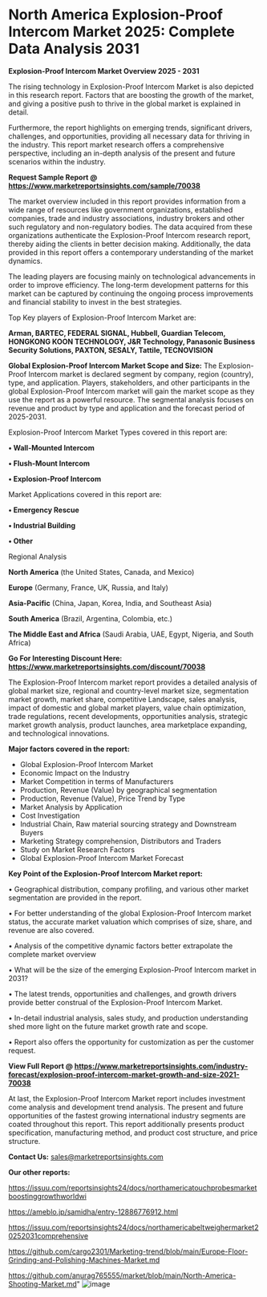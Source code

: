 # North America Explosion-Proof Intercom Market 2025: Complete Data Analysis 2031

<Strong> Explosion-Proof Intercom Market Overview 2025 - 2031</strong>

The rising technology in Explosion-Proof Intercom Market is also depicted in this research report. Factors that are boosting the growth of the market, and giving a positive push to thrive in the global market is explained in detail.

Furthermore, the report highlights on emerging trends, significant drivers, challenges, and opportunities, providing all necessary data for thriving in the industry. This report market research offers a comprehensive perspective, including an in-depth analysis of the present and future scenarios within the industry.

<strong>Request Sample Report @ <a href=https://www.marketreportsinsights.com/sample/70038>https://www.marketreportsinsights.com/sample/70038</a></strong>

The market overview included in this report provides information from a wide range of resources like government organizations, established companies, trade and industry associations, industry brokers and other such regulatory and non-regulatory bodies. The data acquired from these organizations authenticate the Explosion-Proof Intercom research report, thereby aiding the clients in better decision making. Additionally, the data provided in this report offers a contemporary understanding of the market dynamics.

The leading players are focusing mainly on technological advancements in order to improve efficiency. The long-term development patterns for this market can be captured by continuing the ongoing process improvements and financial stability to invest in the best strategies.

Top Key players of Explosion-Proof Intercom Market are:

<strong>Arman, BARTEC, FEDERAL SIGNAL, Hubbell, Guardian Telecom, HONGKONG KOON TECHNOLOGY, J&R Technology, Panasonic Business Security Solutions, PAXTON, SESALY, Tattile, TECNOVISION</strong>

<strong><b>Global Explosion-Proof Intercom Market Scope and Size:</b></strong>
The Explosion-Proof Intercom market is declared segment by company, region (country), type, and application. Players, stakeholders, and other participants in the global Explosion-Proof Intercom market will gain the market scope as they use the report as a powerful resource. The segmental analysis focuses on revenue and product by type and application and the forecast period of 2025-2031.

Explosion-Proof Intercom Market Types covered in this report are:

<strong>• Wall-Mounted Intercom

• Flush-Mount Intercom

• Explosion-Proof Intercom</strong>

Market Applications covered in this report are:

<strong>• Emergency Rescue

• Industrial Building

• Other</strong> 

Regional Analysis

<strong>North America</strong> (the United States, Canada, and Mexico)

<strong>Europe</strong> (Germany, France, UK, Russia, and Italy)

<strong>Asia-Pacific</strong> (China, Japan, Korea, India, and Southeast Asia)

<strong>South America</strong> (Brazil, Argentina, Colombia, etc.)

<strong>The Middle East and Africa</strong> (Saudi Arabia, UAE, Egypt, Nigeria, and South Africa)

<strong>Go For Interesting Discount Here: <a href=https://www.marketreportsinsights.com/discount/70038>https://www.marketreportsinsights.com/discount/70038</a></strong>

The Explosion-Proof Intercom market report provides a detailed analysis of global market size, regional and country-level market size, segmentation market growth, market share, competitive Landscape, sales analysis, impact of domestic and global market players, value chain optimization, trade regulations, recent developments, opportunities analysis, strategic market growth analysis, product launches, area marketplace expanding, and technological innovations.

<strong><b>Major factors covered in the report:</b></strong>
<ul>
  <li>Global Explosion-Proof Intercom Market </li>
  <li>Economic Impact on the Industry</li>
  <li>Market Competition in terms of Manufacturers</li>
  <li>Production, Revenue (Value) by geographical segmentation</li>
  <li>Production, Revenue (Value), Price Trend by Type</li>
  <li>Market Analysis by Application</li>
  <li>Cost Investigation</li>
  <li>Industrial Chain, Raw material sourcing strategy and Downstream Buyers</li>
  <li>Marketing Strategy comprehension, Distributors and Traders</li>
  <li>Study on Market Research Factors</li>
  <li>Global Explosion-Proof Intercom Market Forecast</li>
</ul>

<strong><b>Key Point of the Explosion-Proof Intercom Market report:</b></strong>

• Geographical distribution, company profiling, and various other market segmentation are provided in the report.

• For better understanding of the global Explosion-Proof Intercom market status, the accurate market valuation which comprises of size, share, and revenue are also covered.

• Analysis of the competitive dynamic factors better extrapolate the complete market overview

• What will be the size of the emerging Explosion-Proof Intercom market in 2031?

• The latest trends, opportunities and challenges, and growth drivers provide better construal of the Explosion-Proof Intercom Market.

• In-detail industrial analysis, sales study, and production understanding shed more light on the future market growth rate and scope.

• Report also offers the opportunity for customization as per the customer request.

<strong><b>View Full Report @ <a href=https://www.marketreportsinsights.com/industry-forecast/explosion-proof-intercom-market-growth-and-size-2021-70038>https://www.marketreportsinsights.com/industry-forecast/explosion-proof-intercom-market-growth-and-size-2021-70038</a></b></strong>


At last, the Explosion-Proof Intercom Market report includes investment come analysis and development trend analysis. The present and future opportunities of the fastest growing international industry segments are coated throughout this report. This report additionally presents product specification, manufacturing method, and product cost structure, and price structure.

<strong>Contact Us:</strong>
sales@marketreportsinsights.com

<strong>Our other reports:</strong>

<a href=https://issuu.com/reportsinsights24/docs/northamericatouchprobesmarketboostinggrowthworldwi>https://issuu.com/reportsinsights24/docs/northamericatouchprobesmarketboostinggrowthworldwi</a>

<a href=https://ameblo.jp/samidha/entry-12886776912.html>https://ameblo.jp/samidha/entry-12886776912.html</a>

<a href=https://issuu.com/reportsinsights24/docs/northamericabeltweighermarket20252031comprehensive>https://issuu.com/reportsinsights24/docs/northamericabeltweighermarket20252031comprehensive</a>

<a href=https://github.com/cargo2301/Marketing-trend/blob/main/Europe-Floor-Grinding-and-Polishing-Machines-Market.md>https://github.com/cargo2301/Marketing-trend/blob/main/Europe-Floor-Grinding-and-Polishing-Machines-Market.md</a>

<a href=https://github.com/anurag765555/market/blob/main/North-America-Shooting-Market.md>https://github.com/anurag765555/market/blob/main/North-America-Shooting-Market.md</a>"
![image](https://github.com/user-attachments/assets/7a67d9c9-5b1f-4852-b559-0881e265522b)
